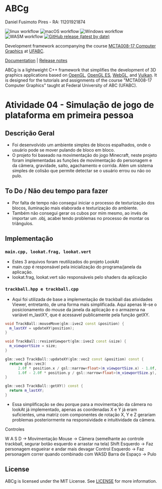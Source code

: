 # ABCg

Daniel Fusimoto Pires - RA: 11201921874

![linux workflow](https://github.com/hbatagelo/abcg/actions/workflows/linux.yml/badge.svg)
![macOS workflow](https://github.com/hbatagelo/abcg/actions/workflows/macos.yml/badge.svg)
![Windows workflow](https://github.com/hbatagelo/abcg/actions/workflows/windows.yml/badge.svg)
![WASM workflow](https://github.com/hbatagelo/abcg/actions/workflows/wasm.yml/badge.svg)
[![GitHub release (latest by date)](https://img.shields.io/github/v/release/hbatagelo/abcg)](https://github.com/hbatagelo/abcg/releases/latest)

Development framework accompanying the course [MCTA008-17 Computer Graphics](http://professor.ufabc.edu.br/~harlen.batagelo/cg/) at [UFABC](https://www.ufabc.edu.br/).

[Documentation](https://hbatagelo.github.io/abcg/abcg/doc/html/) \| [Release notes](CHANGELOG.md) 

ABCg is a lightweight C++ framework that simplifies the development of 3D graphics applications based on [OpenGL](https://www.opengl.org), [OpenGL ES](https://www.khronos.org), [WebGL](https://www.khronos.org/webgl/), and [Vulkan](https://www.vulkan.org). It is designed for the tutorials and assignments of the course "MCTA008-17 Computer Graphics" taught at Federal University of ABC (UFABC).

# Atividade 04 - Simulação de jogo de plataforma em primeira pessoa

## Descrição Geral

- Foi desenvolvido um ambiente simples de blocos espalhados, onde o usuário pode se mover pulando de bloco em bloco.
- O projeto foi baseado na movimentação do jogo Minecraft, neste projeto foram implementadas as funções de movimentação do personagem e da câmera, gravidade, salto, agachamento e corrida. Além um sistema simples de colisão que permite detectar se o usuário errou ou não oo pulo.

## To Do / Não deu tempo para fazer

- Por falta de tempo não consegui iniciar o processo de texturização dos blocos, iluminação mais elaborada e texturização do ambiente.
- Também não consegui gerar os cubos por mim mesmo, ao invés de importar um .obj, acabei tendo problemas no processo de montar os triângulos.

## Implementação

### `main.cpp, lookat.frag, lookat.vert`
- Estes 3 arquivos foram reutilizados do projeto LookAt
- main.cpp é responsável pela inicialização do programa/janela da aplicação.
- lookat.frag, lookat.vert são responsáveis pelo shaders da aplicação

### `trackball.hpp e trackball.cpp`
- Aqui foi utilizada de base a implementação de trackball das atividades Viewer, entretanto, de uma forma mais simplificada. Aqui apenas lê-se o posicionamento do mouse da janela da aplicação e o armazena na variável m_lastXY, que é acessavel publicamente pela função getXY.

``` cpp
void TrackBall::mouseMove(glm::ivec2 const &position) {
  m_lastXY = updateXY(position);
}

void TrackBall::resizeViewport(glm::ivec2 const &size) {
  m_viewportSize = size;
}

glm::vec3 TrackBall::updateXY(glm::vec2 const &position) const {
  return glm::vec3(
      2.0f * position.x / gsl::narrow<float>(m_viewportSize.x) - 1.0f,
      1.0f - 2.0f * position.y / gsl::narrow<float>(m_viewportSize.y), 0.0f);
}

glm::vec3 TrackBall::getXY() const {
  return m_lastXY;
}
```
- Essa simplificação se deu porque para a movimentação da câmera no lookAt já implementado, apenas as coordenadas X e Y já eram suficientes, uma matriz com componentes de rotação X, Y e Z gerariam problemas posteriormente na responsividade e intuitividade da câmera.

Controles

W A S D -> Movimentação 
Mouse -> Câmera (semelhante ao controle trackball, segurar botão esquerdo e arrastar na tela)
Shift Esquerdo -> Faz personagem esgueirar e andar mais devagar
Control Esquerdo -> Faz personagem correr quando combinado com WASD
Barra de Espaço -> Pulo

## License

ABCg is licensed under the MIT License. See [LICENSE](https://github.com/hbatagelo/abcg/blob/main/LICENSE) for more information.
